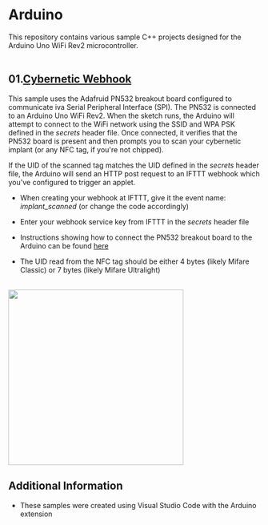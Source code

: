 # Arduino
This repository contains various sample C++ projects designed for the Arduino Uno WiFi Rev2 microcontroller.
<br />
<br />

## 01.[Cybernetic Webhook](https://github.com/torynfarr/arduino/tree/master/01.cybernetic-webhook)

This sample uses the Adafruid PN532 breakout board configured to communicate iva Serial Peripheral Interface (SPI). The PN532 is connected to an Arduino Uno WiFi Rev2. When the sketch runs, the Arduino will attempt to connect to the WiFi network using the SSID and WPA PSK defined in the *secrets* header file. Once connected, it verifies that the PN532 board is present and then prompts you to scan your cybernetic implant (or any NFC tag, if you're not chipped).

If the UID of the scanned tag matches the UID defined in the *secrets* header file, the Arduino will send an HTTP post request to an IFTTT webhook which you've configured to trigger an applet.

- When creating your webhook at IFTTT, give it the event name: *implant_scanned*  (or change the code accordingly)

- Enter your webhook service key from IFTTT in the *secrets* header file

- Instructions showing how to connect the PN532 breakout board to the Arduino can be found [here](https://learn.adafruit.com/adafruit-pn532-rfid-nfc/breakout-wiring)

- The UID read from the NFC tag should be either 4 bytes (likely Mifare Classic) or 7 bytes (likely Mifare Ultralight)

<br />
<img src="https://github.com/torynfarr/arduino/blob/master/docs/images/cybernetic-webhook.gif" width="350">
<br />

## Additional Information

- These samples were created using Visual Studio Code with the Arduino extension